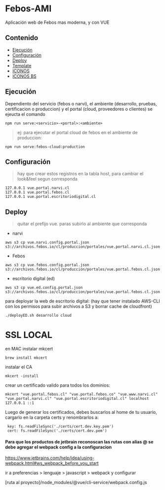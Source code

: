 # Febos-AMI
Aplicación web de Febos mas moderna, y con VUE

## Contenido
- [Ejecución](#ejecución)
- [Configuración](#configuración)
- [Deploy](#deploy)
- [Template](https://pixinvent.com/demo/vuexy-vuejs-admin-dashboard-template/demo-1/components/timeline)
- [ICONOS](https://vue-feather-icons.egoist.sh/)
- [ICONOS BS](https://bootstrap-vue.org/docs/icons)

## Ejecución

Dependiento del servicio (febos o narvi), el ambiente (desarrollo, pruebas, certificacion o produccion) y el portal (cloud, proveedores o clientes) se ejeucta el comando
```
npm run serve:<servicio>-<portal>:<ambiente>
```

> ej: para ejecutar el portal cloud de febos en el ambiente de produccion:
```
npm run serve:febos-cloud:production
```

## Configuración

> hay que crear estos registros en la tabla host, para cambiar el look&feel segun corresponda

```
127.0.0.1 vue.portal.narvi.cl
127.0.0.1 vue.portal.febos.cl
127.0.0.1 vue.portal.escritoriodigital.cl
```

## Deploy

> quitar el prefijo vue. paras subirlo al ambiente que corresponda

+ narvi
```
aws s3 cp vue.narvi.config.portal.json s3://archivos.febos.io/cl/produccion/portales/vue.portal.narvi.cl.json
```

+ Febos
```
aws s3 cp vue.febos.config.portal.json s3://archivos.febos.io/cl/produccion/portales/vue.portal.febos.cl.json
```

+ escritorio digital (ed)
```
aws s3 cp vue.ed.config.portal.json s3://archivos.febos.io/cl/produccion/portales/vue.portal.febos.cl.json
```
para deployar la web de escritorio digital:
(hay que tener instalado AWS-CLI con los permisos para subir archivos a S3 y borrar cache de cloudfront)
```
./deployED.sh desarrollo cloud
```


# SSL LOCAL
en MAC instalar mkcert
```
brew install mkcert
```

instalar el CA
```
mkcert -install
```

crear un certificado valido para todos los dominios:
```
mkcert "vue.portal.febos.cl" "vue.portal.febos.co" "vue.www.narvi.cl" "vue.portal.narvi.cl" "vue.portal.escritoriodigital.cl" localhost 127.0.0.1 ::1
```
Luego de generar los certificados, debes buscarlos al home de tu usuario, cargarlo en la
carpeta certs y renombrarlos a:
```
 key: fs.readFileSync('./certs/cert.dev.key.pem')
 cert: fs.readFileSync('./certs/cert.dev.pem')
```
#### Para que los productos de jetbrain reconoscan las rutas con alias @ se debe agregar el webpack config a la configuracion
https://www.jetbrains.com/help/idea/using-webpack.html#ws_webpack_before_you_start


ir a preferencias > lenguaje > javascript > webpack   y configurar 


[ruta al proyecto]/node_modules/@vue/cli-service/webpack.config.js


